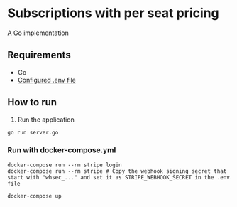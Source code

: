 # Subscriptions with per seat pricing

A [Go](https://golang.org) implementation

## Requirements

- Go
- [Configured .env file](../README.md)

## How to run

1. Run the application

```
go run server.go
```

### Run with docker-compose.yml

```
docker-compose run --rm stripe login
docker-compose run --rm stripe # Copy the webhook signing secret that start with "whsec_..." and set it as STRIPE_WEBHOOK_SECRET in the .env file

docker-compose up
```
